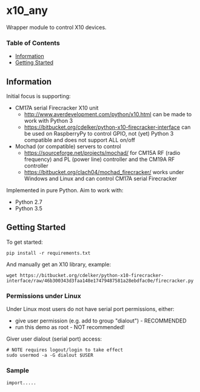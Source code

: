 # x10_any

Wrapper module to control X10 devices.


### Table of Contents
* [Information](#information)
* [Getting Started](#getting-started)


## Information

Initial focus is supporting:
  * CM17A serial Firecracker X10 unit
      * http://www.averdevelopment.com/python/x10.html can be made to work with Python 3
      * https://bitbucket.org/cdelker/python-x10-firecracker-interface can be used on RaspberryPy to control GPIO, not (yet) Python 3 compatible and does not support ALL on/off
  * Mochad (or compatible) servers to control 
      * https://sourceforge.net/projects/mochad/ for CM15A RF (radio frequency) and PL (power line) controller and the CM19A RF controller
      * https://bitbucket.org/clach04/mochad_firecracker/ works under Windows and Linux and can control CM17A serial Firecracker

Implemented in pure Python. Aim to work with:

  * Python 2.7
  * Python 3.5

## Getting Started

To get started:

    pip install -r requirements.txt

And manually get an X10 library, example:

    wget https://bitbucket.org/cdelker/python-x10-firecracker-interface/raw/46b300343d3faa148e17479487581a28ebdfac0e/firecracker.py


### Permissions under Linux

Under Linux most users do not have serial port permissions,
either:

  * give user permission (e.g. add to group "dialout") - RECOMMENDED
  * run this demo as root - NOT recommended!

Giver user dialout (serial port) access:

    # NOTE requires logout/login to take effect
    sudo usermod -a -G dialout $USER

### Sample


    import.....
